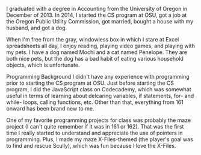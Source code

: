 I graduated with a degree in Accounting from the University of Oregon in December of 2013. In 2014, I started the CS program at OSU, got a job at the Oregon Public Utility Commission, got married, bought a house with my husband, and got a dog.

When I'm free from the gray, windowless box in which I stare at Excel spreadsheets all day, I enjoy reading, playing video games, and playing with my pets. I have a dog named Mochi and a cat named Penelope. They are both nice pets, but the dog has a bad habit of eating various household objects, which is unfortunate.

Programming Background
I didn't have any experience with programming prior to starting the CS program at OSU. Just before starting the CS program, I did the JavaScript class on Codecademy, which was somewhat useful in terms of learning about delcaring variables, if statements, for- and while- loops, calling functions, etc. Other than that, everything from 161 onward has been brand new to me.

One of my favorite programming projects for class was probably the maze project (I can't quite remember if it was in 161 or 162). That was the first time I really started to understand and appreciate the use of pointers in programming. Plus, I made my maze X-Files-themed (the player's goal was to find and rescue Scully), which was fun because I love the X-Files.